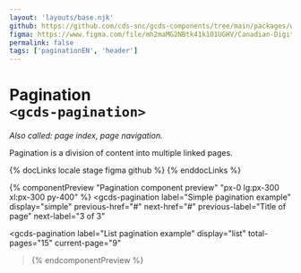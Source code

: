 ```yaml
---
layout: 'layouts/base.njk'
github: https://github.com/cds-snc/gcds-components/tree/main/packages/web/src/components/gcds-pagination
figma: https://www.figma.com/file/mh2maMG2NBtk41k1O1UGHV/Canadian-Digital-Service%E2%80%A8---GC-Design-System?type=design&node-id=1431-4617&mode=design&t=Z9AVq2wKmGmXJc7j-0
permalink: false
tags: ['paginationEN', 'header']
---
```


# Pagination <br>`<gcds-pagination>`

_Also called: page index, page navigation._

Pagination is a division of content into multiple linked pages.

{% docLinks locale stage figma github %}
{% enddocLinks %}

{% componentPreview "Pagination component preview" "px-0 lg:px-300 xl:px-300 py-400" %}
<gcds-pagination
label="Simple pagination example"
display="simple"
previous-href="#"
next-href="#"
previous-label="Title of page"
next-label="3 of 3"

> </gcds-pagination>

<gcds-pagination
label="List pagination example"
display="list"
total-pages="15"
current-page="9"

> </gcds-pagination>
> {% endcomponentPreview %}
